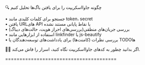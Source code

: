 🔍 چگونه جاوااسکریپت را برای یافتن باگ‌ها تحلیل کنیم

• جستجو برای کلمات کلیدی مانند token، secret  
• یافتن URLهای API یا نقاط پایانی مستند نشده  
• بررسی جریان‌های منطقی(بررسی‌های احراز هویت، حالت‌های دیباگ)  
• استفاده از ابزارهایی مانند linkfinder یا js-beautify  
• بررسی نظرات (کامنت‌ها) برای یادداشت‌های توسعه‌دهندگان یا TODOها  

🕵️‍♂️ اگر بدانید چطور به کدهای جاوااسکریپت نگاه کنید، اسرار را فاش می‌کند.


=======================================
